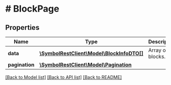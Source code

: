 # # BlockPage

## Properties

Name | Type | Description | Notes
------------ | ------------- | ------------- | -------------
**data** | [**\SymbolRestClient\Model\BlockInfoDTO[]**](BlockInfoDTO.md) | Array of blocks. |
**pagination** | [**\SymbolRestClient\Model\Pagination**](Pagination.md) |  |

[[Back to Model list]](../../README.md#models) [[Back to API list]](../../README.md#endpoints) [[Back to README]](../../README.md)
